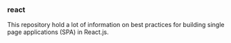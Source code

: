 ### react
This repository hold a lot of information on best practices for building single page applications (SPA) in React.js. 
